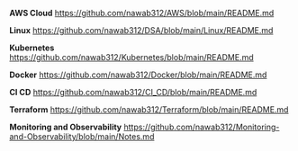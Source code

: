 **AWS Cloud** https://github.com/nawab312/AWS/blob/main/README.md

**Linux** https://github.com/nawab312/DSA/blob/main/Linux/README.md

**Kubernetes** https://github.com/nawab312/Kubernetes/blob/main/README.md

**Docker** https://github.com/nawab312/Docker/blob/main/README.md

**CI CD** https://github.com/nawab312/CI_CD/blob/main/README.md

**Terraform** https://github.com/nawab312/Terraform/blob/main/README.md

**Monitoring and Observability** https://github.com/nawab312/Monitoring-and-Observability/blob/main/Notes.md




